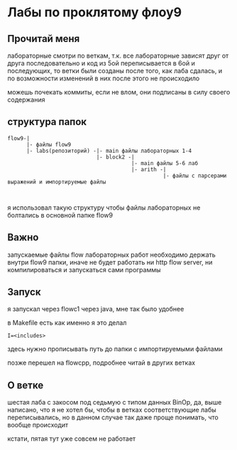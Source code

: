 # Лабы по проклятому флоу9

## Прочитай меня
лабораторные смотри по веткам, т.к. все лабораторные зависят друг от друга последовательно 
и код из 5ой переписывается в 6ой и последующих, то ветки были созданы после того, как лаба сдалась, и по возможности изменений в них после этого не происходило

можешь почекать коммиты, если не влом, они подписаны в силу своего содержания

## структура папок
```
flow9-|
      |- файлы flow9
      |- labs(репозиторий) -|- main файлы лабораторных 1-4
                            |- block2 -|
                                       |- main файлы 5-6 лаб
                                       |- arith -|
                                                 |- файлы с парсерами выражений и импортируемые файлы
                                       
                            
```

я использовал такую структуру чтобы файлы лабораторных не болтались в основной папке flow9

## Важно
запускаемые файлы flow лабораторных работ необходимо держать внутри flow9 папки, иначе не будет работать
ни http flow server, ни компилироваться и запускаться сами программы

## Запуск
я запускал через flowc1 через java, мне так было удобнее 

в Makefile есть как именно я это делал

```
I=<includes>
```
здесь нужно прописывать путь до папки с импортируемыми файлами 

позже перешел на flowcpp, подробнее читай в других ветках

## О ветке
шестая лаба с закосом под седьмую с типом данных BinOp, да, выше написано, что я не хотел бы, чтобы в ветках
соответствующие лабы переписывались, но в данном случае так даже проще понимать, что вообще происходит

кстати, пятая тут уже совсем не работает